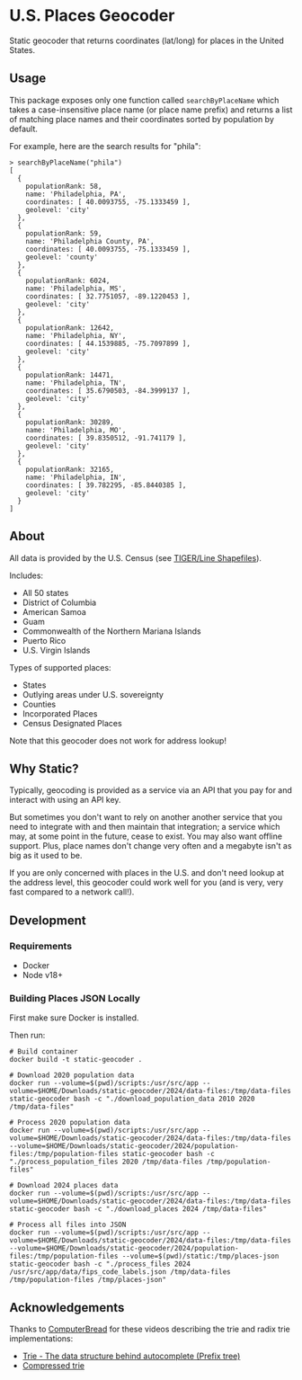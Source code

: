 # U.S. Places Geocoder

Static geocoder that returns coordinates (lat/long) for places in the United States.

## Usage

This package exposes only one function called `searchByPlaceName` which takes a case-insensitive
place name (or place name prefix) and returns a list of matching place names and their coordinates
sorted by population by default.

For example, here are the search results for "phila":

```node
> searchByPlaceName("phila")
[
  {
    populationRank: 58,
    name: 'Philadelphia, PA',
    coordinates: [ 40.0093755, -75.1333459 ],
    geolevel: 'city'
  },
  {
    populationRank: 59,
    name: 'Philadelphia County, PA',
    coordinates: [ 40.0093755, -75.1333459 ],
    geolevel: 'county'
  },
  {
    populationRank: 6024,
    name: 'Philadelphia, MS',
    coordinates: [ 32.7751057, -89.1220453 ],
    geolevel: 'city'
  },
  {
    populationRank: 12642,
    name: 'Philadelphia, NY',
    coordinates: [ 44.1539885, -75.7097899 ],
    geolevel: 'city'
  },
  {
    populationRank: 14471,
    name: 'Philadelphia, TN',
    coordinates: [ 35.6790503, -84.3999137 ],
    geolevel: 'city'
  },
  {
    populationRank: 30289,
    name: 'Philadelphia, MO',
    coordinates: [ 39.8350512, -91.741179 ],
    geolevel: 'city'
  },
  {
    populationRank: 32165,
    name: 'Philadelphia, IN',
    coordinates: [ 39.782295, -85.8440385 ],
    geolevel: 'city'
  }
]

```

## About

All data is provided by the U.S. Census (see [TIGER/Line
Shapefiles](https://www.census.gov/geographies/mapping-files/time-series/geo/tiger-line-file.html)).

Includes:
- All 50 states
- District of Columbia
- American Samoa
- Guam
- Commonwealth of the Northern Mariana Islands
- Puerto Rico
- U.S. Virgin Islands

Types of supported places:
- States
- Outlying areas under U.S. sovereignty
- Counties
- Incorporated Places
- Census Designated Places

Note that this geocoder does not work for address lookup!

## Why Static?

Typically, geocoding is provided as a service via an API that you pay for and interact with using an
API key.

But sometimes you don't want to rely on another another service that you need to integrate with and
then maintain that integration; a service which may, at some point in the future, cease to exist.
You may also want offline support. Plus, place names don't change very often and a megabyte isn't as
big as it used to be.

If you are only concerned with places in the U.S. and don't need lookup at the address level, this geocoder could work well for you (and is very, very fast compared to a network call!).

## Development

### Requirements

- Docker
- Node v18+

### Building Places JSON Locally

First make sure Docker is installed.

Then run:

```
# Build container
docker build -t static-geocoder .

# Download 2020 population data
docker run --volume=$(pwd)/scripts:/usr/src/app --volume=$HOME/Downloads/static-geocoder/2024/data-files:/tmp/data-files static-geocoder bash -c "./download_population_data 2010 2020 /tmp/data-files"

# Process 2020 population data
docker run --volume=$(pwd)/scripts:/usr/src/app --volume=$HOME/Downloads/static-geocoder/2024/data-files:/tmp/data-files --volume=$HOME/Downloads/static-geocoder/2024/population-files:/tmp/population-files static-geocoder bash -c "./process_population_files 2020 /tmp/data-files /tmp/population-files"

# Download 2024 places data
docker run --volume=$(pwd)/scripts:/usr/src/app --volume=$HOME/Downloads/static-geocoder/2024/data-files:/tmp/data-files static-geocoder bash -c "./download_places 2024 /tmp/data-files"

# Process all files into JSON
docker run --volume=$(pwd)/scripts:/usr/src/app --volume=$HOME/Downloads/static-geocoder/2024/data-files:/tmp/data-files --volume=$HOME/Downloads/static-geocoder/2024/population-files:/tmp/population-files --volume=$(pwd)/static:/tmp/places-json static-geocoder bash -c "./process_files 2024 /usr/src/app/data/fips_code_labels.json /tmp/data-files /tmp/population-files /tmp/places-json"
```

## Acknowledgements

Thanks to [ComputerBread](https://www.youtube.com/@ComputerBread) for these videos describing the
trie and radix trie implementations:
- [Trie - The data structure behind autocomplete (Prefix tree)](https://www.youtube.com/watch?v=Prnpv7eAAXQ)
- [Compressed trie](https://www.youtube.com/watch?v=qakGXuOW1S8)
